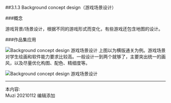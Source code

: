 ##3.1.3 Background concept design（游戏场景设计）

###概念

游戏背景/场景设计，根据不同的游戏形式而变化，有些游戏还包含地图的设计。


###作品集应用

![Background concept design 游戏场景设计](http://kitpic.makebi.net/2021/ixd_38.jpg)
 上图以为横版通关为例。游戏场景对学生绘画和软件能力要求比较高。一般设计一到两个就够了，主要突出统一的画风，以及尽量优化构图、配色、精细度等。


![Background concept design 游戏场景设计](http://kitpic.makebi.net/2021/ixd_39.jpg)







---
本内容:  
Muzi 20210112 编辑添加
